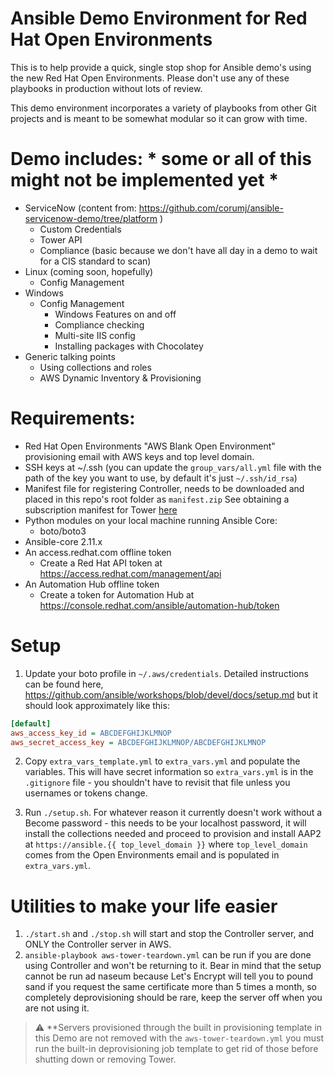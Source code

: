 # Ansible Demo Environment for Red Hat Open Environments 
This is to help provide a quick, single stop shop for Ansible demo's using the new Red Hat Open Environments.  Please don't use any of these playbooks in production without lots of review.  

This demo environment incorporates a variety of playbooks from other Git projects and is meant to be somewhat modular so it can grow with time.  

# Demo includes: * some or all of this might not be implemented yet *
  * ServiceNow (content from: https://github.com/corumj/ansible-servicenow-demo/tree/platform )
    * Custom Credentials
    * Tower API 
    * Compliance (basic because we don't have all day in a demo to wait for a CIS standard to scan)
  * Linux (coming soon, hopefully)
    * Config Management 
  * Windows 
    * Config Management 
      * Windows Features on and off
      * Compliance checking 
      * Multi-site IIS config 
      * Installing packages with Chocolatey
  * Generic talking points
    * Using collections and roles
    * AWS Dynamic Inventory & Provisioning
  

# Requirements:
  * Red Hat Open Environments "AWS Blank Open Environment" provisioning email with AWS keys and top level domain.
  * SSH keys at ~/.ssh (you can update the `group_vars/all.yml` file with the path of the key you want to use, by default it's just `~/.ssh/id_rsa`)
  * Manifest file for registering Controller, needs to be downloaded and placed in this repo's root folder as `manifest.zip`  See obtaining a subscription manifest for Tower [here](https://docs.ansible.com/ansible-tower/latest/html/userguide/import_license.html#obtaining-a-subscriptions-manifest)
  * Python modules on your local machine running Ansible Core:
    * boto/boto3 
  * Ansible-core 2.11.x
  * An access.redhat.com offline token 
    - Create a Red Hat API token at https://access.redhat.com/management/api 
  * An Automation Hub offline token
    - Create a token for Automation Hub at https://console.redhat.com/ansible/automation-hub/token
    
# Setup
1. Update your boto profile in `~/.aws/credentials`.  Detailed instructions can be found here, https://github.com/ansible/workshops/blob/devel/docs/setup.md but it should look approximately like this:
```ini
[default]
aws_access_key_id = ABCDEFGHIJKLMNOP
aws_secret_access_key = ABCDEFGHIJKLMNOP/ABCDEFGHIJKLMNOP
```

2. Copy `extra_vars_template.yml` to `extra_vars.yml` and populate the variables.  This will have secret information so `extra_vars.yml` is in the `.gitignore` file - you shouldn't have to revisit that file unless you usernames or tokens change.  

3. Run `./setup.sh`.  For whatever reason it currently doesn't work without a Become password - this needs to be your localhost password, it will install the collections needed and proceed to provision and install AAP2 at `https://ansible.{{ top_level_domain }}` where `top_level_domain` comes from the Open Environments email and is populated in `extra_vars.yml`.

# Utilities to make your life easier
1. `./start.sh` and `./stop.sh` will start and stop the Controller server, and ONLY the Controller server in AWS.
3. `ansible-playbook aws-tower-teardown.yml` can be run if you are done using Controller and won't be returning to it.  Bear in mind that the setup cannot be run ad naseum because Let's Encrypt will tell you to pound sand if you request the same certificate more than 5 times a month, so completely deprovisioning should be rare, keep the server off when you are not using it.  
> :warning: **Servers provisioned through the built in provisioning template in this Demo are not removed with the `aws-tower-teardown.yml` you must run the built-in deprovisioning job template to get rid of those before shutting down or removing Tower.